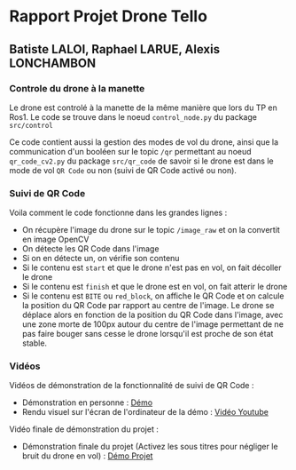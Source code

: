# Rapport Projet Drone Tello

## Batiste LALOI, Raphael LARUE, Alexis LONCHAMBON

### Controle du drone à la manette

Le drone est controlé à la manette de la même manière que lors du TP en Ros1. Le code se trouve dans le noeud `control_node.py` du package `src/control`

Ce code contient aussi la gestion des modes de vol du drone, ainsi que la communication d'un booléen sur le topic `/qr` permettant au noeud `qr_code_cv2.py` du package `src/qr_code` de savoir si le drone est dans le mode de vol `QR Code` ou non (suivi de QR Code activé ou non).

### Suivi de QR Code

Voila comment le code fonctionne dans les grandes lignes :

- On récupère l'image du drone sur le topic `/image_raw` et on la convertit en image OpenCV
- On détecte les QR Code dans l'image
- Si on en détecte un, on vérifie son contenu
- Si le contenu est `start` et que le drone n'est pas en vol, on fait décoller le drone
- Si le contenu est `finish` et que le drone est en vol, on fait atterir le drone
- Si le contenu est `BITE` ou `red_block`, on affiche le QR Code et on calcule la position du QR Code par rapport au centre de l'image. Le drone se déplace alors en fonction de la position du QR Code dans l'image, avec une zone morte de 100px autour du centre de l'image permettant de ne pas faire bouger sans cesse le drone lorsqu'il est proche de son état stable.

### Vidéos

Vidéos de démonstration de la fonctionnalité de suivi de QR Code :

- Démonstration en personne : [Démo](https://youtu.be/PklBKns2mJU)
- Rendu visuel sur l'écran de l'ordinateur de la démo : [Vidéo Youtube](https://youtu.be/PklBKns2mJU)

Vidéo finale de démonstration du projet :
- Démonstration finale du projet (Activez les sous titres pour négliger le bruit du drone en vol) : [Démo Projet](https://youtu.be/Z6iEBzqYi7E)